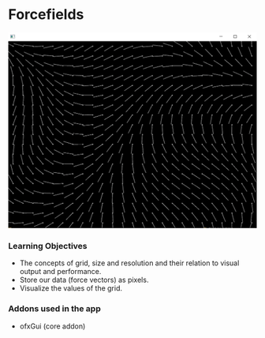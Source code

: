 # Forcefields

![Screenshot](screenshot.png)


### Learning Objectives

* The concepts of grid, size and resolution and their relation to visual output and performance.
* Store our data (force vectors) as pixels.
* Visualize the values of the grid.

### Addons used in the app

* ofxGui (core addon)
